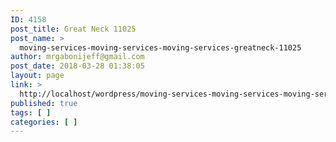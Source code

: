 ```yaml
---
ID: 4158
post_title: Great Neck 11025
post_name: >
  moving-services-moving-services-moving-services-greatneck-11025
author: mrgabonijeff@gmail.com
post_date: 2018-03-28 01:38:05
layout: page
link: >
  http://localhost/wordpress/moving-services-moving-services-moving-services-greatneck-11025/
published: true
tags: [ ]
categories: [ ]
---
```

